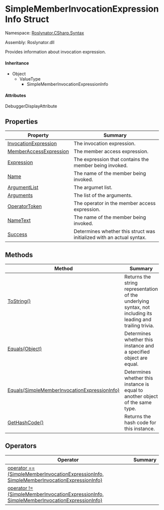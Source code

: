 # SimpleMemberInvocationExpressionInfo Struct

Namespace: [Roslynator.CSharp.Syntax](../README.md)

Assembly: Roslynator\.dll


Provides information about invocation expression\.

#### Inheritance

* Object
  * ValueType
    * SimpleMemberInvocationExpressionInfo

#### Attributes

DebuggerDisplayAttribute

## Properties

| Property| Summary|
| --- | --- |
| [InvocationExpression](InvocationExpression/README.md) | The invocation expression\. |
| [MemberAccessExpression](MemberAccessExpression/README.md) | The member access expression\. |
| [Expression](Expression/README.md) | The expression that contains the member being invoked\. |
| [Name](Name/README.md) | The name of the member being invoked\. |
| [ArgumentList](ArgumentList/README.md) | The argumet list\. |
| [Arguments](Arguments/README.md) | The list of the arguments\. |
| [OperatorToken](OperatorToken/README.md) | The operator in the member access expression\. |
| [NameText](NameText/README.md) | The name of the member being invoked\. |
| [Success](Success/README.md) | Determines whether this struct was initialized with an actual syntax\. |

## Methods

| Method| Summary|
| --- | --- |
| [ToString()](ToString/README.md) | Returns the string representation of the underlying syntax, not including its leading and trailing trivia\. |
| [Equals(Object)](Equals/README.md) | Determines whether this instance and a specified object are equal\. |
| [Equals(SimpleMemberInvocationExpressionInfo)](Equals/README.md) | Determines whether this instance is equal to another object of the same type\. |
| [GetHashCode()](GetHashCode/README.md) | Returns the hash code for this instance\. |

## Operators

| Operator| Summary|
| --- | --- |
| [operator ==(SimpleMemberInvocationExpressionInfo, SimpleMemberInvocationExpressionInfo)](op_Equality/README.md) | |
| [operator !=(SimpleMemberInvocationExpressionInfo, SimpleMemberInvocationExpressionInfo)](op_Inequality/README.md) | |

